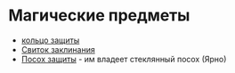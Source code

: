 # Магические предметы

* [кольцо защиты](./protect-ring.md) 
* [Свиток заклинания](./spell-scroll.md)
* [Посох защиты](posoh-jarno.md) - им владеет стеклянный посох (Ярно)